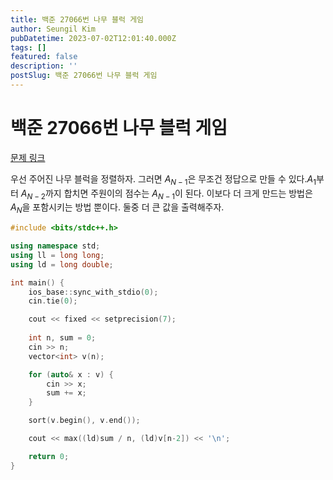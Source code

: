 ```yaml
---
title: 백준 27066번 나무 블럭 게임
author: Seungil Kim
pubDatetime: 2023-07-02T12:01:40.000Z
tags: []
featured: false
description: ''
postSlug: 백준 27066번 나무 블럭 게임
---
```

# 백준 27066번 나무 블럭 게임

[문제 링크](https://www.acmicpc.net/problem/27066)

우선 주어진 나무 블럭을 정렬하자. 그러면 $A_{N-1}$은 무조건 정답으로 만들 수 있다.$A_1$부터 $A_{N-2}$까지 합치면 주원이의 점수는 $A_{N-1}$이 된다. 이보다 더 크게 만드는 방법은 $A_N$을 포함시키는 방법 뿐이다. 둘중 더 큰 값을 출력해주자. 

```cpp
#include <bits/stdc++.h>

using namespace std;
using ll = long long;
using ld = long double;

int main() {
    ios_base::sync_with_stdio(0);
    cin.tie(0);

    cout << fixed << setprecision(7);
    
    int n, sum = 0;
    cin >> n;
    vector<int> v(n);

    for (auto& x : v) {
        cin >> x;
        sum += x;
    }

    sort(v.begin(), v.end());

    cout << max((ld)sum / n, (ld)v[n-2]) << '\n';

    return 0;
}
```
